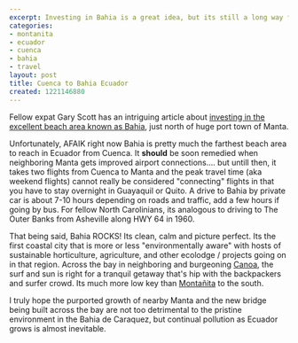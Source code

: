 ```yaml
---
excerpt: Investing in Bahia is a great idea, but its still a long way from Home.
categories:
- montanita
- ecuador
- cuenca
- bahia
- travel
layout: post
title: Cuenca to Bahia Ecuador
created: 1221146880
---
```

Fellow expat Gary Scott has an intriguing article about <a href="http://www.garyascott.com/2008/09/10/2432.html">investing in the excellent beach area known as Bahia</a>, just north of huge port town of Manta.

Unfortunately, AFAIK right now Bahia is pretty much the farthest beach area to reach in Ecuador from Cuenca.  It **should** be soon remedied when neighboring Manta gets improved airport connections.... but untill then, it takes two flights from Cuenca to Manta and the peak travel time (aka weekend flights) cannot really be considered "connecting" flights in that you have to stay overnight in Guayaquil or Quito.  A drive to Bahia by private car is about 7-10 hours depending on roads and traffic, add a few hours if going by bus. For fellow North Carolinians, its analogous to driving to The Outer  Banks from Asheville along HWY 64 in 1960.

That being said,  Bahia ROCKS! Its clean, calm and picture perfect.  Its the first coastal city that is more or less "environmentally aware" with hosts of sustainable horticulture, agriculture, and other ecolodge / projects going on in that region.  Across the bay in neighboring and burgeoning <a href="http://www.google.com.ec/search?hl=enq=canoa+ecuador&amp;btnG=Search">Canoa</a>,  the surf and sun is right for a tranquil getaway that's hip with the backpackers and surfer crowd.  Its much more low key than <a href="http://www.google.com.ec/search?hl=en&amp;q=montañita+ecuador&amp;btnG=Search">Montañita</a> to the south.

I truly hope the purported growth of nearby Manta and the new bridge being built across the bay are not too detrimental to the pristine environment in the Bahia de Caraquez, but continual pollution as Ecuador grows is almost inevitable.

